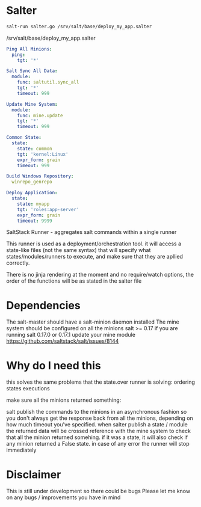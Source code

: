 Salter
======

```bash
salt-run salter.go /srv/salt/base/deploy_my_app.salter
```

/srv/salt/base/deploy_my_app.salter
```yaml
Ping All Minions:
  ping:
    tgt: '*'

Salt Sync All Data:
  module:
    func: saltutil.sync_all
    tgt: '*'
    timeout: 999

Update Mine System:
  module:
    func: mine.update
    tgt: '*'
    timeout: 999

Common State:
  state:
    state: common
    tgt: 'kernel:Linux'
    expr_form: grain
    timeout: 999

Build Windows Repository:
  winrepo_genrepo

Deploy Application:
  state:
    state: myapp
    tgt: 'roles:app-server'
    expr_form: grain
    timeout: 9999
```

SaltStack Runner - aggregates salt commands within a single runner 

This runner is used as a deployment/orchestration tool.
it will access a state-like files (not the same syntax) that will specify what states/modules/runners to execute,
and make sure that they are apllied correctly.

There is no jinja rendering at the moment and no require/watch options,
the order of the functions will be as stated in the salter file


Dependencies
============
The salt-master should have a salt-minion daemon installed
The mine system should be configured on all the minions
salt >= 0.17
if you are running salt 0.17.0 or 0.17.1 update your mine module https://github.com/saltstack/salt/issues/8144

Why do I need this
==================
this solves the same problems that the state.over runner is solving: ordering states executions

make sure all the minions returned something:

salt publish the commands to the minions in an asynchronous fashion
so you don't always get the response back from all the minions, depending on how much timeout you've specified.
when salter publish a state / module the returned data will be crossed reference with the mine system to check that all the minion returned somehing.
if it was a state, it will also check if any minion returned a False state.
in case of any error the runner will stop immediately

Disclaimer
==========
This is still under development so there could be bugs
Please let me know on any bugs / improvements you have in mind

